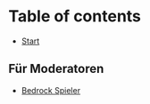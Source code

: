 # Table of contents

* [Start](README.md)

## Für Moderatoren <a href="#moderation" id="moderation"></a>

* [Bedrock Spieler](moderation/bedrock-spieler.md)
